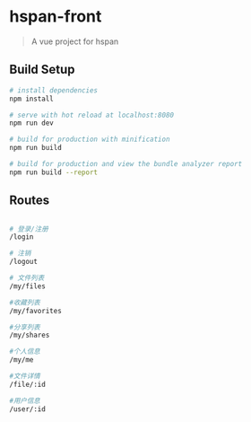 # hspan-front

> A vue project for hspan

## Build Setup

``` bash
# install dependencies
npm install

# serve with hot reload at localhost:8080
npm run dev

# build for production with minification
npm run build

# build for production and view the bundle analyzer report
npm run build --report
```

## Routes
``` bash

# 登录/注册
/login

# 注销
/logout

# 文件列表
/my/files

#收藏列表
/my/favorites

#分享列表
/my/shares

#个人信息
/my/me

#文件详情
/file/:id

#用户信息
/user/:id

```
